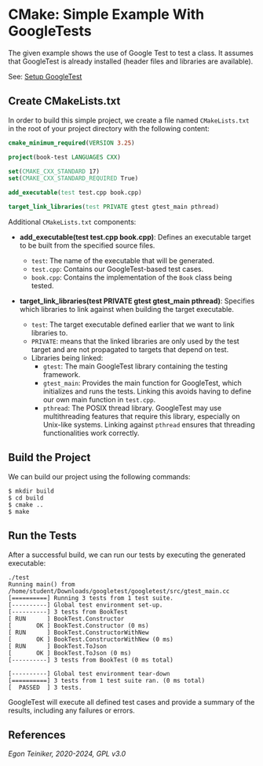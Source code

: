 # CMake: Simple Example With GoogleTests

The given example shows the use of Google Test to test a class. It assumes that 
GoogleTest is already installed (header files and libraries are available).

See: [Setup GoogleTest](../../../testing/googletest/README.md)


## Create CMakeLists.txt
In order to build this simple project, we create a file named `CMakeLists.txt` 
in the root of your project directory with the following content:

```CMake
cmake_minimum_required(VERSION 3.25)

project(book-test LANGUAGES CXX)

set(CMAKE_CXX_STANDARD 17)
set(CMAKE_CXX_STANDARD_REQUIRED True)

add_executable(test test.cpp book.cpp)

target_link_libraries(test PRIVATE gtest gtest_main pthread)
```

Additional `CMakeLists.txt` components:

* **add_executable(test test.cpp book.cpp)**: Defines an executable target 
    to be built from the specified source files.
    * `test`: The name of the executable that will be generated.
    * `test.cpp`: Contains our GoogleTest-based test cases.
    * `book.cpp`: Contains the implementation of the `Book` class being tested.

* **target_link_libraries(test PRIVATE gtest gtest_main pthread)**: 
    Specifies which libraries to link against when building the target executable.
    * `test`: The target executable defined earlier that we want to link libraries to.
    * `PRIVATE`: means that the linked libraries are only used by the test target 
        and are not propagated to targets that depend on test.
    * Libraries being linked:
        * `gtest`: The main GoogleTest library containing the testing framework.
        * `gtest_main`: Provides the main function for GoogleTest, which initializes 
            and runs the tests. Linking this avoids having to define our own main 
            function in `test.cpp`.
        * `pthread`: The POSIX thread library. GoogleTest may use multithreading 
            features that require this library, especially on Unix-like systems. 
            Linking against `pthread` ensures that threading functionalities work 
            correctly.
        
## Build the Project

We can build our project using the following commands:

```
$ mkdir build
$ cd build
$ cmake ..
$ make
```

## Run the Tests 

After a successful build, we can run our tests by executing the generated 
executable:

```
./test
Running main() from /home/student/Downloads/googletest/googletest/src/gtest_main.cc
[==========] Running 3 tests from 1 test suite.
[----------] Global test environment set-up.
[----------] 3 tests from BookTest
[ RUN      ] BookTest.Constructor
[       OK ] BookTest.Constructor (0 ms)
[ RUN      ] BookTest.ConstructorWithNew
[       OK ] BookTest.ConstructorWithNew (0 ms)
[ RUN      ] BookTest.ToJson
[       OK ] BookTest.ToJson (0 ms)
[----------] 3 tests from BookTest (0 ms total)

[----------] Global test environment tear-down
[==========] 3 tests from 1 test suite ran. (0 ms total)
[  PASSED  ] 3 tests.
```

GoogleTest will execute all defined test cases and provide a summary of the results, 
including any failures or errors.

## References


	
*Egon Teiniker, 2020-2024, GPL v3.0*